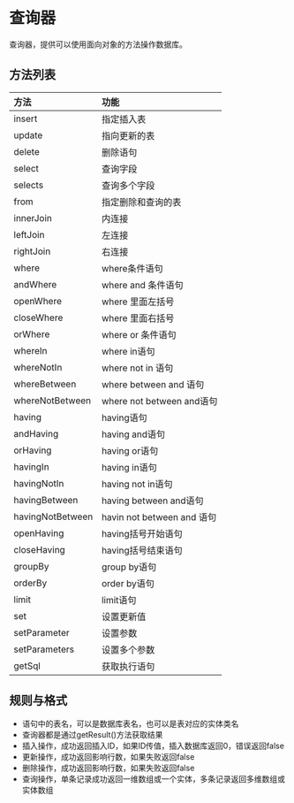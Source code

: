 # 查询器
查询器，提供可以使用面向对象的方法操作数据库。

## 方法列表

| 方法 | 功能 |
| :--- | :--- |
| insert | 指定插入表 |
| update | 指向更新的表 |
| delete | 删除语句 |
| select | 查询字段 |
| selects | 查询多个字段 |
| from | 指定删除和查询的表 |
| innerJoin | 内连接 |
| leftJoin | 左连接 |
| rightJoin | 右连接 |
| where | where条件语句 |
| andWhere | where and 条件语句 |
| openWhere | where 里面左括号 |
| closeWhere | where 里面右括号 |
| orWhere | where or 条件语句 |
| whereIn | where in语句 |
| whereNotIn | where not in 语句 |
| whereBetween | where between and 语句 |
| whereNotBetween | where not between and语句 |
| having | having语句 |
| andHaving | having and语句 |
| orHaving | having or语句 |
| havingIn | having in语句 |
| havingNotIn | having not in语句 |
| havingBetween | having between and语句 |
| havingNotBetween | havin not between and 语句 |
| openHaving | having括号开始语句 |
| closeHaving | having括号结束语句 |
| groupBy | group by语句 |
| orderBy | order by语句 |
| limit | limit语句 |
| set | 设置更新值 |
| setParameter | 设置参数 |
| setParameters | 设置多个参数 |
| getSql | 获取执行语句 |


## 规则与格式

- 语句中的表名，可以是数据库表名，也可以是表对应的实体类名
- 查询器都是通过getResult\(\)方法获取结果
- 插入操作，成功返回插入ID，如果ID传值，插入数据库返回0，错误返回false
- 更新操作，成功返回影响行数，如果失败返回false
- 删除操作，成功返回影响行数，如果失败返回false
- 查询操作，单条记录成功返回一维数组或一个实体，多条记录返回多维数组或实体数组